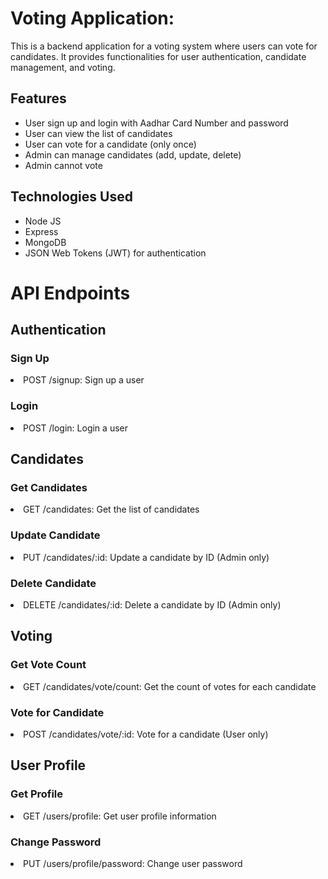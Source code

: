<h1>Voting Application:</h1>
This is a backend application for a voting system where users can vote for candidates. It provides functionalities for user authentication, candidate management, and voting.
<h2>Features</h2>
<ul>
  <li>User sign up and login with Aadhar Card Number and password</li>
  <li>User can view the list of candidates</li>
  <li>User can vote for a candidate (only once)</li>
  <li>Admin can manage candidates (add, update, delete)</li>
  <li>Admin cannot vote</li>
</ul>

<h2>Technologies Used</h2>
<ul>
  <li>Node JS</li>
  <li>Express</li>
  <li>MongoDB</li>
  <li>JSON Web Tokens (JWT) for authentication</li>
</ul>

<h1>API Endpoints</h1>

<h2>Authentication</h2>
<h3>Sign Up</h3>
<li>POST /signup: Sign up a user</li>
<h3>Login</h3>
<li>POST /login: Login a user</li>

<h2>Candidates</h2>
<h3>Get Candidates</h3>
<li>GET /candidates: Get the list of candidates</li>
<h3>Update Candidate</h3>
<li>PUT /candidates/:id: Update a candidate by ID (Admin only)</li>
<h3>Delete Candidate</h3>
<li>DELETE /candidates/:id: Delete a candidate by ID (Admin only)</li>

<h2>Voting</h2>
<h3>Get Vote Count</h3>
<li>GET /candidates/vote/count: Get the count of votes for each candidate</li>
<h3>Vote for Candidate</h3>
<li>POST /candidates/vote/:id: Vote for a candidate (User only)</li>

<h2>User Profile</h2>
<h3>Get Profile</h3>
<li>GET /users/profile: Get user profile information</li>
<h3>Change Password</h3>
<li>PUT /users/profile/password: Change user password</li>

